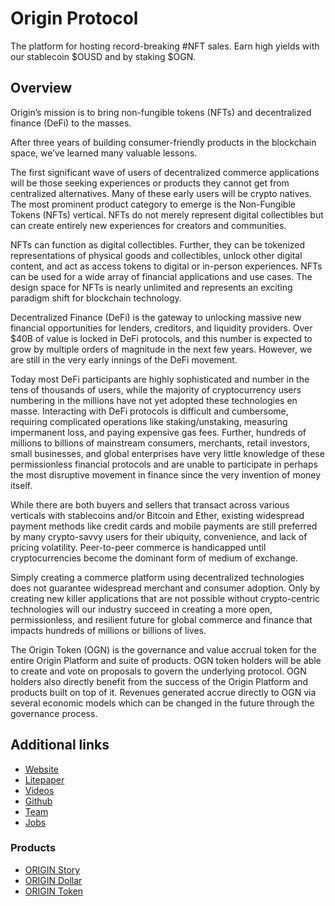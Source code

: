 # Origin Protocol

The platform for hosting record-breaking #NFT sales. 
Earn high yields with our stablecoin $OUSD and by staking $OGN.

## Overview

Origin’s mission is to bring non-fungible tokens (NFTs) and decentralized finance (DeFi) to the masses.

After three years of building consumer-friendly products in the blockchain space, we’ve learned many valuable lessons.

The first significant wave of users of decentralized commerce applications will be those seeking experiences or products they cannot get from centralized alternatives. Many of these early users will be crypto natives. The most prominent product category to emerge is the Non-Fungible Tokens (NFTs) vertical. NFTs do not merely represent digital collectibles but can create entirely new experiences for creators and communities.

NFTs can function as digital collectibles. Further, they can be tokenized representations of physical goods and collectibles, unlock other digital content, and act as access tokens to digital or in-person experiences. NFTs can be used for a wide array of financial applications and use cases. The design space for NFTs is nearly unlimited and represents an exciting paradigm shift for blockchain technology.

Decentralized Finance (DeFi) is the gateway to unlocking massive new financial opportunities for lenders, creditors, and liquidity providers. Over $40B of value is locked in DeFi protocols, and this number is expected to grow by multiple orders of magnitude in the next few years. However, we are still in the very early innings of the DeFi movement.

Today most DeFi participants are highly sophisticated and number in the tens of thousands of users, while the majority of cryptocurrency users numbering in the millions have not yet adopted these technologies en masse. Interacting with DeFi protocols is difficult and cumbersome, requiring complicated operations like staking/unstaking, measuring impermanent loss, and paying expensive gas fees. Further, hundreds of millions to billions of mainstream consumers, merchants, retail investors, small businesses, and global enterprises have very little knowledge of these permissionless financial protocols and are unable to participate in perhaps the most disruptive movement in finance since the very invention of money itself.

While there are both buyers and sellers that transact across various verticals with stablecoins and/or Bitcoin and Ether, existing widespread payment methods like credit cards and mobile payments are still preferred by many crypto-savvy users for their ubiquity, convenience, and lack of pricing volatility. Peer-to-peer commerce is handicapped until cryptocurrencies become the dominant form of medium of exchange.

Simply creating a commerce platform using decentralized technologies does not guarantee widespread merchant and consumer adoption. Only by creating new killer applications that are not possible without crypto-centric technologies will our industry succeed in creating a more open, permissionless, and resilient future for global commerce and finance that impacts hundreds of millions or billions of lives.

The Origin Token (OGN) is the governance and value accrual token for the entire Origin Platform and suite of products. OGN token holders will be able to create and vote on proposals to govern the underlying protocol. OGN holders also directly benefit from the success of the Origin Platform and products built on top of it. Revenues generated accrue directly to OGN via several economic models which can be changed in the future through the governance process.

## Additional links

* [Website](https://www.originprotocol.com/en/)
* [Litepaper](https://www.originprotocol.com/en/litepaper#intro)
* [Videos](https://www.originprotocol.com/en/videos)
* [Github](https://github.com/originprotocol)
* [Team](https://www.originprotocol.com/en/team)
* [Jobs](https://angel.co/originprotocol/jobs)

### Products

* [ORIGIN Story](https://www.story.xyz/#/)
* [ORIGIN Dollar](https://www.ousd.com/)
* [ORIGIN Token](https://www.originprotocol.com/en/dashboard)